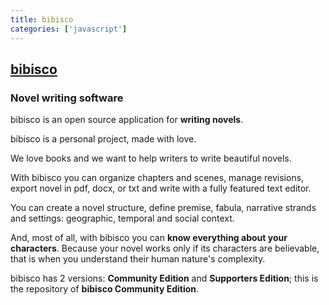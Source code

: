 ```yaml
---
title: bibisco
categories: ['javascript']
---
```

## [bibisco](https://github.com/andreafeccomandi/bibisco)

### Novel writing software


bibisco is an open source application for **writing novels**.

bibisco is a personal project, made with love. 

We love books and we want to help writers to write beautiful novels.

With bibisco you can organize chapters and scenes, manage revisions, export novel in pdf, docx, or txt and write with a fully featured text editor.

You can create a novel structure, define premise, fabula, narrative strands and settings: geographic, temporal and social context.

And, most of all, with bibisco you can **know everything about your characters**. Because your novel works only if its characters are believable, that is when you understand their human nature's complexity.

bibisco has 2 versions: **Community Edition** and **Supporters Edition**; this is the repository of **bibisco Community Edition**.
